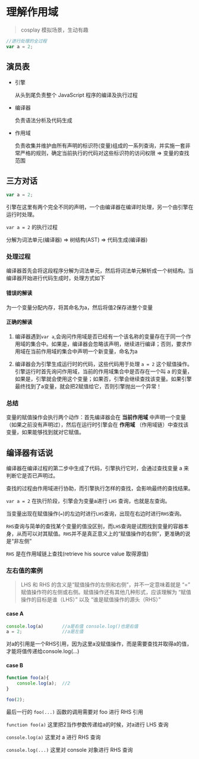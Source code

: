 # 理解作用域

> cosplay 模拟场景，生动有趣



```javascript
//进行处理的全过程
var a = 2;
```

## 演员表

* 引擎

  从头到尾负责整个 JavaScript 程序的编译及执行过程

* 编译器

  负责语法分析及代码生成

* 作用域

  负责收集并维护由所有声明的标识符(变量)组成的一系列查询，并实施一套非常严格的规则，确定当前执行的代码对这些标识符的访问权限 => 变量的查找范围



## 三方对话

```javascript
var a = 2;
```

引擎在这里有两个完全不同的声明，一个由编译器在编译时处理，另一个由引擎在运行时处理。



`var a = 2` 的执行过程

分解为词法单元(编译器) => 树结构(AST) => 代码生成(编译器)

### 处理过程

编译器首先会将这段程序分解为词法单元，然后将词法单元解析成一个树结构。当编译器开始进行代码生成时，处理方式如下



#### 错误的解读

为一个变量分配内存，将其命名为a，然后将值2保存进整个变量



#### 正确的解读

1. 编译器遇到`var a`,会询问作用域是否已经有一个该名称的变量存在于同一个作用域的集合中。如果是，编译器会忽略该声明，继续进行编译；否则，要求作用域在当前作用域的集合中声明一个新变量，命名为a

2. 编译器会为引擎生成运行时的代码，这些代码用于处理 `a = 2` 这个赋值操作。
   引擎运行时首先询问作用域，当前的作用域集合中是否存在一个叫 a 的变量，如果是，引擎就会使用这个变量；如果否，引擎会继续查找该变量。如果引擎最终找到了a变量，就会把2赋值给它，否则引擎抛出一个异常！



### 总结

变量的赋值操作会执行两个动作：首先编译器会在 **当前作用域** 中声明一个变量（如果之前没有声明过），然后在运行时引擎会在 **作用域** （作用域链）中查找该变量，如果能够找到就对它赋值。



## 编译器有话说

编译器在编译过程的第二步中生成了代码，引擎执行它时，会通过查找变量 a 来判断它是否已声明过。

查找的过程由作用域进行协助，而引擎执行怎样的查找，会影响最终的查找结果。



`var a = 2` 在执行阶段，引擎会为变量a进行 `LHS` 查询，也就是左查询。

当变量出现在赋值操作(`=`)的左边时进行`LHS`查询，出现在右边时进行`RHS`查询。



`RHS`查询与简单的查找某个变量的值没区别，而`LHS`查询是试图找到变量的容器本身，从而可以对其赋值。`RHS`并不是真正意义上的“赋值操作的右侧”，更准确的说是“非左侧”

`RHS` 是在作用域链上查找(retrieve his source value 取得源值)



### 左右值的案例

> LHS 和 RHS 的含义是“赋值操作的左侧和右侧”，并不一定意味着就是 “=” 赋值操作符的左侧或右侧。赋值操作还有其他几种形式，应该理解为 “赋值操作的目标是谁（LHS）” 以及 “谁是赋值操作的源头（RHS）”



#### case A

```javascript
console.log(a)       //a是右值 console.log()也是右值
a = 2;               //a是左值
```

对a的引用是一个RHS引用，因为这里a没赋值操作，而是需要查找并取得a的值，才能将值传递给console.log(...)



#### case B

```javascript
function foo(a){
    console.log(a);  //2
}

foo(2);
```

最后一行的 `foo(...)` 函数的调用需要对 foo 进行 RHS 引用

`function foo(a)` 这里把2当作参数传递给a的时候，对a进行 LHS 查询

`console.log(a)` 这里对 a 进行 RHS 查询

`console.log(...)` 这里对 console 对象进行 RHS 查询

































